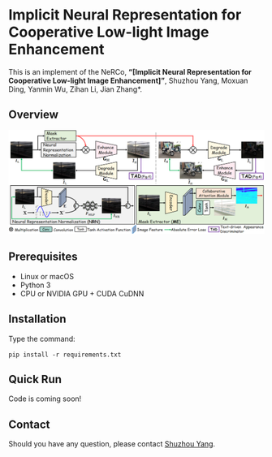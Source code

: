 # Implicit Neural Representation for Cooperative Low-light Image Enhancement
This is an implement of the NeRCo,
**“[Implicit Neural Representation for Cooperative Low-light Image Enhancement]”**, 
Shuzhou Yang, Moxuan Ding, Yanmin Wu, Zihan Li, Jian Zhang*.

## Overview
![avatar](Overview.PNG)

## Prerequisites
- Linux or macOS
- Python 3
- CPU or NVIDIA GPU + CUDA CuDNN

## Installation
Type the command:
```
pip install -r requirements.txt
```


## Quick Run
Code is coming soon!

## Contact
Should you have any question, please contact [Shuzhou Yang].

[Shuzhou Yang]:szyang@stu.pku.edu.cn
